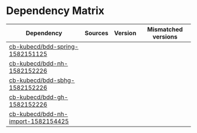 # Dependency Matrix

Dependency | Sources | Version | Mismatched versions
---------- | ------- | ------- | -------------------
[cb-kubecd/bdd-spring-1582151125](https://github.com/cb-kubecd/bdd-spring-1582151125.git) |  | []() | 
[cb-kubecd/bdd-nh-1582152226](https://github.com/cb-kubecd/bdd-nh-1582152226.git) |  | []() | 
[cb-kubecd/bdd-sbhg-1582152226](https://github.com/cb-kubecd/bdd-sbhg-1582152226.git) |  | []() | 
[cb-kubecd/bdd-gh-1582152226](https://github.com/cb-kubecd/bdd-gh-1582152226.git) |  | []() | 
[cb-kubecd/bdd-nh-import-1582154425](https://github.com/cb-kubecd/bdd-nh-import-1582154425.git) |  | []() | 
